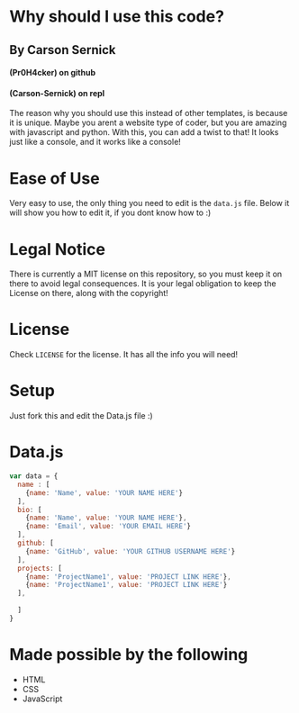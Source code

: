 
# Why should I use this code?

## By Carson Sernick 
#### (Pr0H4cker) on github
#### (Carson-Sernick) on repl

The reason why you should use this instead of other templates, is because it is unique. Maybe you arent a website type of coder, but you are amazing with javascript and python. With this, you can add a twist to that! It looks just like a console, and it works like a console!

# Ease of Use

Very easy to use, the only thing you need to edit is the `data.js` file. Below it will show you how to edit it, if you dont know how to :)

# Legal Notice
There is currently a MIT license on this repository, so you must keep it on there to avoid legal consequences. It is your legal obligation to keep the License on there, along with the copyright!

# License 
Check `LICENSE` for the license. It has all the info you will need!



# Setup
Just fork this and edit the Data.js file :)

# Data.js

```javascript
var data = {
  name : [
    {name: 'Name', value: 'YOUR NAME HERE'}
  ],
  bio: [
    {name: 'Name', value: 'YOUR NAME HERE'},
    {name: 'Email', value: 'YOUR EMAIL HERE'}
  ],
  github: [
    {name: 'GitHub', value: 'YOUR GITHUB USERNAME HERE'}
  ],
  projects: [
    {name: 'ProjectName1', value: 'PROJECT LINK HERE'},
    {name: 'ProjectName1', value: 'PROJECT LINK HERE'}
  ],
  
  ]
}
```

# Made possible by the following
* HTML
* CSS
* JavaScript
